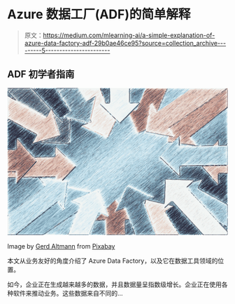 # Azure 数据工厂(ADF)的简单解释

> 原文：<https://medium.com/mlearning-ai/a-simple-explanation-of-azure-data-factory-adf-29b0ae46ce95?source=collection_archive---------5----------------------->

## ADF 初学者指南

![](img/61259a1ac9f740821ef9fee9d96fe35e.png)

Image by [Gerd Altmann](https://pixabay.com/users/geralt-9301/?utm_source=link-attribution&utm_medium=referral&utm_campaign=image&utm_content=1426326) from [Pixabay](https://pixabay.com//?utm_source=link-attribution&utm_medium=referral&utm_campaign=image&utm_content=1426326)

本文从业务友好的角度介绍了 Azure Data Factory，以及它在数据工具领域的位置。

如今，企业正在生成越来越多的数据，并且数据量呈指数级增长。企业正在使用各种软件来推动业务。这些数据来自不同的…